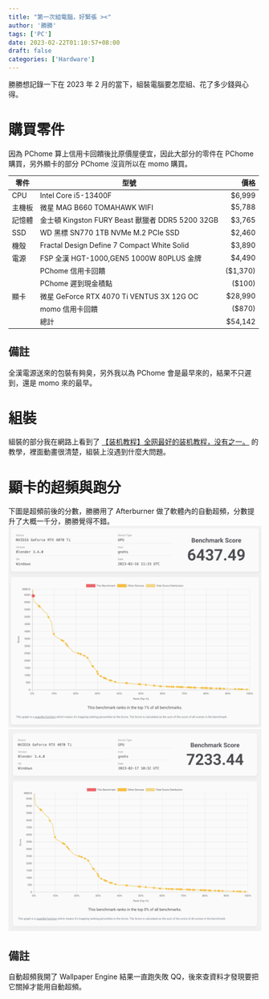 ```yaml
---
title: "第一次組電腦，好緊張 ><"
author: '勝勝'
tags: ['PC']
date: 2023-02-22T01:10:57+08:00
draft: false
categories: ['Hardware']
---
```

勝勝想記錄一下在 2023 年 2 月的當下，組裝電腦要怎麼組、花了多少錢與心得。
<!--more-->
# 購買零件
因為 PChome 算上信用卡回饋後比原價屋便宜，因此大部分的零件在 PChome 購買，另外顯卡的部分 PChome 沒貨所以在 momo 購買。

| 零件 | 型號 | 價格 |
| --- | --- | ---: |
| CPU | Intel Core i5-13400F | $6,999 |
| 主機板 | 微星 MAG B660 TOMAHAWK WIFI | $5,788 |
| 記憶體 | 金士頓 Kingston FURY Beast 獸獵者 DDR5 5200 32GB | $3,765 |
| SSD | WD 黑標 SN770 1TB NVMe M.2 PCIe SSD | $2,460 |
| 機殼 | Fractal Design Define 7 Compact White Solid | $3,890 |
| 電源 | FSP 全漢 HGT-1000,GEN5 1000W 80PLUS 金牌 | $4,490 |
| | PChome 信用卡回饋 | ($1,370) |
| | PChome 遲到現金積點 | ($100) |
| 顯卡 | 微星 GeForce RTX 4070 Ti VENTUS 3X 12G OC | $28,990 |
| | momo 信用卡回饋 | ($870) |
| | 總計 | $54,142 |

## 備註
全漢電源送來的包裝有夠臭，另外我以為 PChome 會是最早來的，結果不只遲到，還是 momo 來的最早。

# 組裝
組裝的部分我在網路上看到了 [【装机教程】全网最好的装机教程，没有之一。](https://youtu.be/ST65L4pG_6w) 的教學，裡面動畫很清楚，組裝上沒遇到什麼大問題。

# 顯卡的超頻與跑分
下圖是超頻前後的分數，勝勝用了 Afterburner 做了軟體內的自動超頻，分數提升了大概一千分，勝勝覺得不錯。
![](/img/SCR-20230222-fou.png)
![](/img/SCR-20230222-fp0.png)
## 備註
自動超頻我開了 Wallpaper Engine 結果一直跑失敗 QQ，後來查資料才發現要把它關掉才能用自動超頻。

